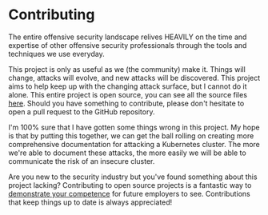 # Contributing

The entire offensive security landscape relives HEAVILY on the time and expertise of other offensive security professionals through the tools and techniques we use everyday. 

This project is only as useful as we (the community) make it. Things will change, attacks will evolve, and new attacks will be discovered. This project aims to help keep up with the changing attack surface, but I cannot do it alone. This entire project is open source, you can see all the source files [here](https://github.com/grahamhelton/grahamhelton.github.io). Should you have something to contribute, please don't hesitate to open a pull request to the GitHub repository.

I'm 100% sure that I have gotten some things wrong in this project. My hope is that by putting this together, we can get the ball rolling on creating more comprehensive documentation for attacking a Kubernetes cluster. The more we're able to document these attacks, the more easily we will be able to communicate the risk of an insecure cluster.

Are you new to the security industry but you've found something about this project lacking? Contributing to open source projects is a fantastic way to [demonstrate your competence](https://grahamhelton.com/blog/certificationindustrialcomplex/) for future employers to see. Contributions that keep things up to date is always appreciated!